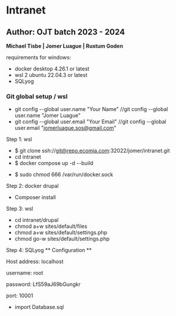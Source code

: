 # Intranet
## Author: OJT batch 2023 - 2024
**Michael Tisbe | Jomer Luague | Rustum Goden**

requirements for windows:
- docker desktop 4.26.1 or latest
- wsl 2 ubuntu 22.04.3 or latest
- SQLyog

### Git global setup / wsl
- git config --global user.name "Your Name"  //git config --global user.name "Jomer Luague" 
- git config --global user.email "Your Email"  //git config --global user.email "jomerluague.sos@gmail.com"

Step 1: wsl
- $ git clone ssh://git@repo.ecomia.com:32022/jomer/intranet.git
- cd intranet
- $ docker compose up -d --build
<!-- if there some errors found during build, run this on wsl -->
- $ sudo chmod 666 /var/run/docker.sock

Step 2: docker drupal
<!-- Install composer on docker drupal -->
<!-- docker drupal terminal - bash -->
- Composer install

Step 3: wsl
- cd intranet/drupal
- chmod a+w sites/default/files
- chmod a+w sites/default/settings.php
- chmod go-w sites/default/settings.php

Step 4: SQLyog
** Configuration **

Host address: localhost

username: root

password: LfS59aJ69bGungkr

port: 10001

- import Database.sql


